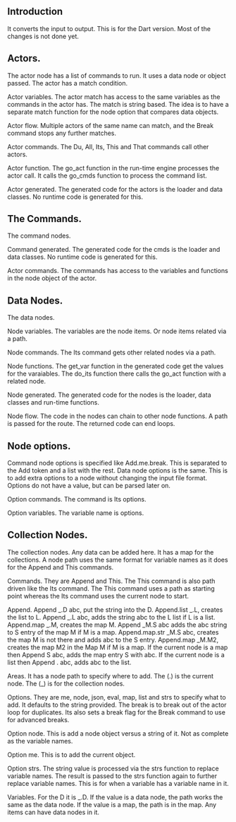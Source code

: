
## Introduction
It converts the input to output.
This is for the Dart version.
Most of the changes is not done yet.

## Actors.
The actor node has a list of commands to run.
It uses a data node or object passed.
The actor has a match condition.

Actor variables.
The actor match has access to the same variables as the commands in the actor has.
The match is string based.
The idea is to have a separate match function for the node option that compares data objects.

Actor flow.
Multiple actors of the same name can match, and the Break command stops any further matches.

Actor commands.
The Du, All, Its, This and That commands call other actors.

Actor function.
The go_act function in the run-time engine processes the actor call.
It calls the go_cmds function to process the command list.

Actor generated.
The generated code for the actors is the loader and data classes.
No runtime code is generated for this.

## The Commands.
The command nodes.

Command generated.
The generated code for the cmds is the loader and data classes.
No runtime code is generated for this.

Actor commands.
The commands has access to the variables and functions in the node object of the actor.

## Data Nodes.
The data nodes.

Node variables.
The variables are the node items.
Or node items related via a path.

Node commands.
The Its command gets other related nodes via a path.

Node functions.
The get_var function in the generated code get the values for the varaiables.
The do_its function there calls the go_act function with a related node.

Node generated.
The generated code for the nodes is the loader, data classes and run-time functions.

Node flow.
The code in the nodes can chain to other node functions.
A path is passed for the route.
The returned code can end loops.

## Node options.
Command node options is specified like Add.me.break.
This is separated to the Add token and a list with the rest.
Data node options is the same.
This is to add extra options to a node without changing the input file format.
Options do not have a value, but can be parsed later on.

Option commands.
The command is Its options.

Option variables.
The variable name is options.

## Collection Nodes.
The collection nodes.
Any data can be added here.
It has a map for the collections.
A node path uses the same format for variable names as it does for the Append and This commands.

Commands.
They are Append and This.
The This command is also path driven like the Its command.
The This command uses a path as starting point whereas the Its command uses the current node to start.

Append.
Append _.D abc, put the string into the D.
Append.list _.L, creates the list to L.
Append _.L abc, adds the string abc to the L list if L is a list.
Append.map _.M, creates the map M.
Append _M.S abc adds the abc string to S entry of the map M if M is a map.
Append.map.str _M.S abc, creates the map M is not there and adds abc to the S entry.
Append.map _M.M2, creates the map M2 in the Map M if M is a map.
If the current node is a map then Append S abc, adds the map entry S with abc.
If the current node is a list then Append . abc, adds abc to the list.

Areas.
It has a node path to specify where to add.
The (.) is the current node.
The (_) is for the collection nodes.

Options.
They are me, node, json, eval, map, list and strs to specify what to add. It defaults to the string provided.
The break is to break out of the actor loop for duplicates.
Its also sets a break flag for the Break command to use for advanced breaks.

Option node.
This is add a node object versus a string of it.
Not as complete as the variable names.

Option me.
This is to add the current object.

Option strs.
The string value is processed via the strs function to replace variable names.
The result is passed to the strs function again to further replace variable names.
This is for when a variable has a variable name in it.

Variables.
For the D it is _.D.
If the value is a data node, the path works the same as the data node.
If the value is a map, the path is in the map.
Any items can have data nodes in it.
